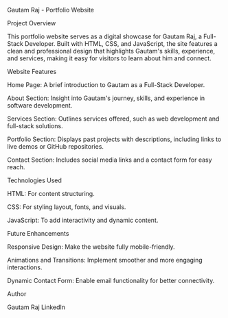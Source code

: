 Gautam Raj - Portfolio Website

Project Overview

This portfolio website serves as a digital showcase for Gautam Raj, a Full-Stack Developer. Built with HTML, CSS, and JavaScript, the site features a clean and professional design that highlights Gautam's skills, experience, and services, making it easy for visitors to learn about him and connect.

Website Features

Home Page: A brief introduction to Gautam as a Full-Stack Developer.

About Section: Insight into Gautam's journey, skills, and experience in software development.

Services Section: Outlines services offered, such as web development and full-stack solutions.

Portfolio Section: Displays past projects with descriptions, including links to live demos or GitHub repositories.

Contact Section: Includes social media links and a contact form for easy reach.


Technologies Used

HTML: For content structuring.

CSS: For styling layout, fonts, and visuals.

JavaScript: To add interactivity and dynamic content.


Future Enhancements

Responsive Design: Make the website fully mobile-friendly.

Animations and Transitions: Implement smoother and more engaging interactions.

Dynamic Contact Form: Enable email functionality for better connectivity.


Author

Gautam Raj
LinkedIn
